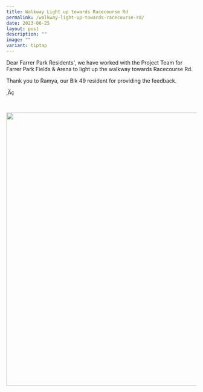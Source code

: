 ```yaml
---
title: Walkway Light up towards Racecourse Rd
permalink: /walkway-light-up-towards-racecourse-rd/
date: 2023-06-25
layout: post
description: ""
image: ""
variant: tiptap
---
```

<p>Dear Farrer Park Residents', we have worked with the Project Team for
Farrer Park Fields &amp; Arena to light up the walkway towards Racecourse
Rd.</p>
<p>Thank you to Ramya, our Blk 49 resident for providing the feedback.</p>
<p>‚Äç</p>
<p>
<br>
</p>
<div class="isomer-image-wrapper">
<img style="width: 725px; color: rgb(0, 0, 0); font-family: system-ui, -apple-system, &quot;system-ui&quot;, &quot;Segoe UI&quot;, Roboto, Oxygen, Ubuntu, Cantarell, &quot;Open Sans&quot;, &quot;Helvetica Neue&quot;, sans-serif; font-size: medium; font-style: normal; font-variant-ligatures: normal; font-variant-caps: normal; font-weight: 400; letter-spacing: normal; orphans: 2; text-align: start; text-indent: 0px; text-transform: none; widows: 2; word-spacing: 0px; -webkit-text-stroke-width: 0px; white-space: normal; text-decoration-thickness: initial; text-decoration-style: initial; text-decoration-color: initial;" height="auto" width="100%" src="https://moca.sgp1.cdn.digitaloceanspaces.com/Upgrade%20%26%20Plans/64992556675c1c561916841c_Untitled%2520design%2520(8).webp">
</div>
<p></p>